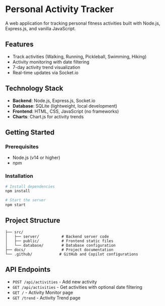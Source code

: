 # Personal Activity Tracker

A web application for tracking personal fitness activities built with Node.js, Express.js, and vanilla JavaScript.

## Features
- Track activities (Walking, Running, Pickleball, Swimming, Hiking)
- Activity monitoring with date filtering
- 7-day activity trend visualization
- Real-time updates via Socket.io

## Technology Stack
- **Backend**: Node.js, Express.js, Socket.io
- **Database**: SQLite (lightweight, local development)
- **Frontend**: HTML, CSS, JavaScript (no frameworks)
- **Charts**: Chart.js for activity trends

## Getting Started

### Prerequisites
- Node.js (v14 or higher)
- npm

### Installation
```bash
# Install dependencies
npm install

# Start the server
npm start
```

## Project Structure
```
├── src/
│   ├── server/          # Backend server code
│   ├── public/          # Frontend static files
│   └── database/        # Database configuration
├── docs/                # Project documentation
└── .github/            # GitHub and Copilot configurations
```

## API Endpoints
- `POST /api/activities` - Add new activity
- `GET /api/activities` - Get activities with optional date filtering
- `GET /` - Activity Monitor page
- `GET /trend` - Activity Trend page
